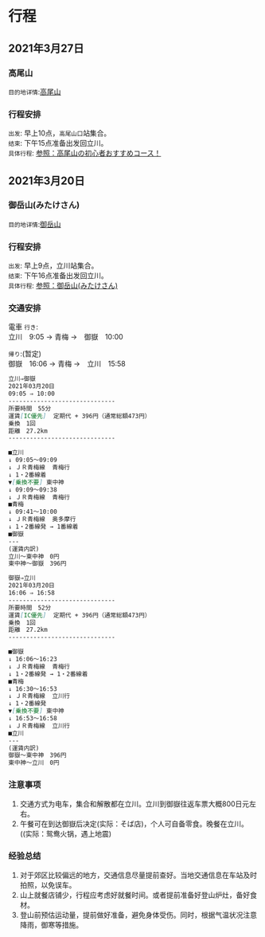 # 行程
## 2021年3月27日
### 高尾山
`目的地详情`:[高尾山](?tid=blog/生活/出行/景点.md#高尾山)   
### 行程安排
`出发`: 早上10点，`高尾山口`站集合。   
`结束`: 下午15点准备出发回立川。     
`具体行程`: [参照：高尾山の初心者おすすめコース！](https://travel.rakuten.co.jp/mytrip/howto/takaosan-guide)          

## 2021年3月20日
### 御岳山(みたけさん)
`目的地详情`:[御岳山](?tid=blog/生活/出行/景点.md#御岳山)   
### 行程安排
`出发`: 早上9点，立川站集合。   
`结束`: 下午16点准备出发回立川。     
`具体行程`: [参照：御岳山(みたけさん)](https://www.omekanko.gr.jp/course/mitake-mountain-hiking/)        

### 交通安排
電車 `行き`:         
立川　9:05 → 青梅 →　御嶽　10:00       

`帰り`:(暂定)    
御嶽　16:06 → 青梅 →　立川　15:58 

```md
立川⇒御嶽
2021年03月20日
09:05 ⇒ 10:00
------------------------------
所要時間　55分
運賃[IC優先]  定期代 + 396円（通常総額473円）
乗換　1回
距離　27.2km
------------------------------

■立川
↓ 09:05～09:09
↓ ＪＲ青梅線  青梅行
↓ 1・2番線着
▼[乗換不要] 東中神
↓ 09:09～09:38
↓ ＪＲ青梅線  青梅行
■青梅
↓ 09:41～10:00
↓ ＪＲ青梅線  奥多摩行
↓ 1・2番線発 → 1番線着
■御嶽
---
(運賃内訳)
立川～東中神　0円
東中神～御嶽　396円
```

```md
御嶽⇒立川
2021年03月20日
16:06 ⇒ 16:58
------------------------------
所要時間　52分
運賃[IC優先]  定期代 + 396円（通常総額473円）
乗換　1回
距離　27.2km
------------------------------

■御嶽
↓ 16:06～16:23
↓ ＪＲ青梅線  青梅行
↓ 1・2番線発 → 1・2番線着
■青梅
↓ 16:30～16:53
↓ ＪＲ青梅線  立川行
↓ 1・2番線発
▼[乗換不要] 東中神
↓ 16:53～16:58
↓ ＪＲ青梅線  立川行
■立川
---
(運賃内訳)
御嶽～東中神　396円
東中神～立川　0円
```

### 注意事项
1. 交通方式为电车，集合和解散都在立川。立川到御嶽往返车票大概800日元左右。       
2. 午餐可在到达御嶽后决定(实际：そば店)，个人可自备零食。晚餐在立川。((实际：鸳鸯火锅，遇上地震)              

### 经验总结
1. 对于郊区比较偏远的地方，交通信息尽量提前查好。当地交通信息在车站及时拍照，以免误车。    
2. 山上就餐店铺少，行程应考虑好就餐时间。或者提前准备好登山炉灶，备好食材。    
3. 登山前预估运动量，提前做好准备，避免身体受伤。同时，根据气温状况注意降雨，御寒等措施。          